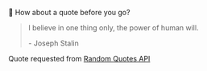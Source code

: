 📣 How about a quote before you go?

> I believe in one thing only, the power of human will.
>
> <p>- Joseph Stalin</p>

Quote requested from [Random Quotes API](https://github.com/lukePeavey/quotable)

